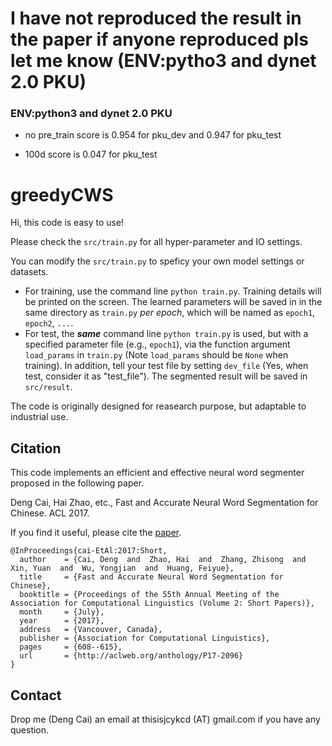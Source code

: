 # I have not reproduced the result in the paper if anyone reproduced pls let me know (ENV:pytho3 and dynet 2.0 PKU) 

### ENV:python3 and dynet 2.0 PKU

- no pre_train score is 0.954 for pku_dev and 0.947 for pku_test

- 100d score is 0.047 for pku_test


# greedyCWS

Hi, this code is easy to use!

Please check the `src/train.py` for all hyper-parameter and IO settings.

You can modify the `src/train.py` to speficy your own model settings or datasets.


- For training, use the command line `python train.py`. Training details will be printed on the screen. The learned parameters will be saved in in the same directory as `train.py` *per epoch*, which will be named as `epoch1`, `epoch2`, `...`.
- For test, the ***same*** command line `python train.py` is used, but with a specified parameter file (e.g., `epoch1`), via the function argument `load_params` in `train.py` (Note `load_params` should be `None` when training). In addition, tell your test file by setting `dev_file` (Yes, when test, consider it as "test_file"). The segmented result will be saved in `src/result`.

The code is originally designed for reasearch purpose, but adaptable to industrial use. 


## Citation
This code implements an efficient and effective neural word segmenter proposed in the following paper.

Deng Cai, Hai Zhao, etc., Fast and Accurate Neural Word Segmentation for Chinese. ACL 2017.

If you find it useful, please cite the [paper](http://aclweb.org/anthology/P17-2096).
```
@InProceedings{cai-EtAl:2017:Short,
  author    = {Cai, Deng  and  Zhao, Hai  and  Zhang, Zhisong  and  Xin, Yuan  and  Wu, Yongjian  and  Huang, Feiyue},
  title     = {Fast and Accurate Neural Word Segmentation for Chinese},
  booktitle = {Proceedings of the 55th Annual Meeting of the Association for Computational Linguistics (Volume 2: Short Papers)},
  month     = {July},
  year      = {2017},
  address   = {Vancouver, Canada},
  publisher = {Association for Computational Linguistics},
  pages     = {608--615},
  url       = {http://aclweb.org/anthology/P17-2096}
}
```

## Contact
Drop me (Deng Cai) an email at thisisjcykcd (AT) gmail.com if you have any question.


